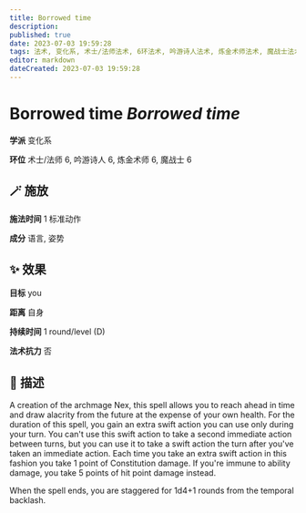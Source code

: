 ```yaml
---
title: Borrowed time
description: 
published: true
date: 2023-07-03 19:59:28
tags: 法术, 变化系, 术士/法师法术, 6环法术, 吟游诗人法术, 炼金术师法术, 魔战士法术
editor: markdown
dateCreated: 2023-07-03 19:59:28
---
```


# **Borrowed time** *Borrowed time*

**学派** 变化系 

**环位** 术士/法师 6, 吟游诗人 6, 炼金术师 6, 魔战士 6

## 🪄 施放

**施法时间** 1 标准动作

**成分** 语言, 姿势

## ✨ 效果 

**目标** you 

**距离** 自身  

**持续时间** 1 round/level (D) 

**法术抗力** 否

## 📖 描述

A creation of the archmage Nex, this spell allows you to reach ahead in time and draw alacrity from the future at the expense of your own health. For the duration of this spell, you gain an extra swift action you can use only during your turn. You can't use this swift action to take a second immediate action between turns, but you can use it to take a swift action the turn after you've taken an immediate action. Each time you take an extra swift action in this fashion you take 1 point of Constitution damage. If you're immune to ability damage, you take 5 points of hit point damage instead.

When the spell ends, you are staggered for 1d4+1 rounds from the temporal backlash.
    